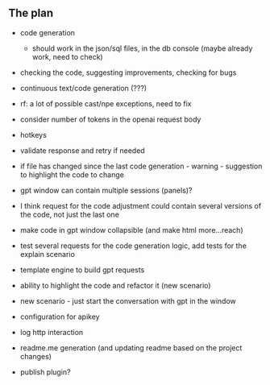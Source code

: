 ## The plan

- code generation
  - should work in the json/sql files, in the db console (maybe already work, need to check)
- checking the code, suggesting improvements, checking for bugs
- continuous text/code generation (???)
- rf: a lot of possible cast/npe exceptions, need to fix
- consider number of tokens in the openai request body
- hotkeys
- validate response and retry if needed
- if file has changed since the last code generation - warning - suggestion to highlight the code to change
- gpt window can contain multiple sessions (panels)?
- I think request for the code adjustment could contain several versions of the code, not just the last one
- make code in gpt window collapsible (and make html more...reach)


- test several requests for the code generation logic, add tests for the explain scenario
- template engine to build gpt requests
- ability to highlight the code and refactor it (new scenario)
- new scenario - just start the conversation with gpt in the window
- configuration for apikey
- log http interaction
- readme.me generation (and updating readme based on the project changes)
- publish plugin?
